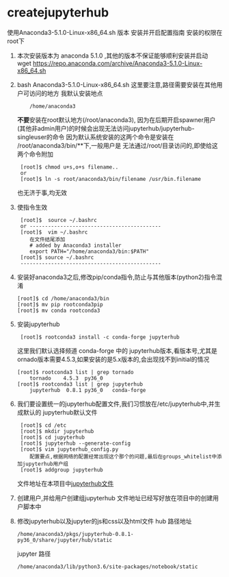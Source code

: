 # createjupyterhub
使用Anaconda3-5.1.0-Linux-x86_64.sh 版本 安装并开启配置指南
安装的权限在root下

1. 本次安装版本为 anaconda 5.1.0 ,其他的版本不保证能够顺利安装并启动  
wget https://repo.anaconda.com/archive/Anaconda3-5.1.0-Linux-x86_64.sh

2. bash Anaconda3-5.1.0-Linux-x86_64.sh
    这里要注意,路径需要安装在其他用户可访问的地方
    我默认安装地点
    ```
        /home/anaconda3
    ```
    **不要**安装在root默认地方(/root/anaconda3),
    因为在后期开启spawner用户(其他非admin用户)的时候会出现无法访问jupyterhub/jupyterhub-singleuser的命令
    因为默认系统安装的这两个命令是安装在 /root/anaconda3/bin/**下,一般用户是
    无法通过/root/目录访问的,即使给这两个命令附加
    ```
     [root]$ chmod u+s,o+s filename..
     or
     [root]$ ln -s root/anaconda3/bin/filename /usr/bin.filename

    ```
    也无济于事,均无效
3. 使指令生效
    ```
     [root]$  source ~/.bashrc
     or -------------------------------------------
     [root]$  vim ~/.bashrc
        在文件结尾添加
        # added by Anaconda3 installer
        export PATH="/home/anaconda3/bin:$PATH"
     [root]$ source ~/.bashrc
     ----------------------------------------------
    ```
4. 安装好anaconda3之后,修改pip/conda指令,防止与其他版本(python2)指令混淆
    ```
    [root]$ cd /home/anaconda3/bin
    [root]$ mv pip rootconda3pip
    [root]$ mv conda rootconda3
    ```
5. 安装jupyterhub
    ```
     [root]$ rootconda3 install -c conda-forge jupyterhub
    ```
    这里我们默认选择频道 conda-forge 中的 jupyterhub版本,看版本号,尤其是
    ornado版本需要4.5.3,如果安装的是5.x版本的,会出现找不到initial的情况
    ```
    [root]$ rootconda3 list | grep tornado
        tornado    4.5.3  py36_0  
    [root]$ rootconda3 list | grep jupyterhub
        jupyterhub  0.8.1 py36_0   conda-forge
    ```
    
6. 我们要设置统一的jupyterhub配置文件,我们习惯放在/etc/jupyterhub中,并生成默认的 jupyterhub默认文件
    ```
     [root]$ cd /etc
     [root]$ mkdir jupyterhub
     [root]$ cd jupyterhub
     [root]$ jupyterhub --generate-config
     [root]$ vim jupyterhub_config.py
        配置要点,根据网络的配置经常出现这个那个的问题,最后在groups_whitelist中添加jupyterhub用户组
     [root]$ addgroup jupyterhub
    ```
    文件地址在本项目中[jupyterhub文件](#jupyterhub/jupyterhub_config.py)

7. 创建用户,并给用户创建组jupyterhub
    文件地址已经写好放在项目中的创建用户脚本中


8. 修改jupyterhub以及jupyter的js和css以及html文件
    hub 路径地址
    ```
    /home/anaconda3/pkgs/jupyterhub-0.8.1-py36_0/share/jupyter/hub/static
    ```
    jupyter 路径
    ```
    /home/anaconda3/lib/python3.6/site-packages/notebook/static
    ```
